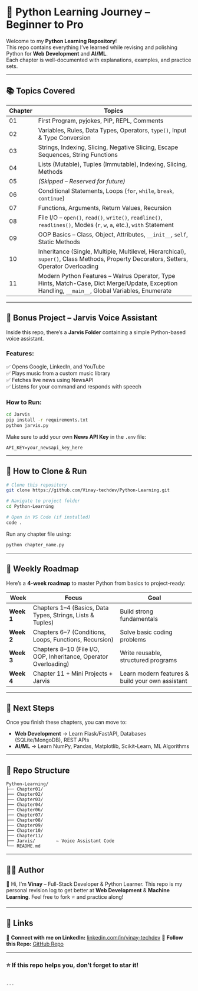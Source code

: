 # 🐍 Python Learning Journey – Beginner to Pro  

Welcome to my **Python Learning Repository**!  
This repo contains everything I’ve learned while revising and polishing Python for **Web Development** and **AI/ML**.  
Each chapter is well-documented with explanations, examples, and practice sets.  

---

## 📚 Topics Covered  

| Chapter | Topics |
|--------|--------|
| 01 | First Program, pyjokes, PIP, REPL, Comments |
| 02 | Variables, Rules, Data Types, Operators, `type()`, Input & Type Conversion |
| 03 | Strings, Indexing, Slicing, Negative Slicing, Escape Sequences, String Functions |
| 04 | Lists (Mutable), Tuples (Immutable), Indexing, Slicing, Methods |
| 05 | *(Skipped – Reserved for future)* |
| 06 | Conditional Statements, Loops (`for`, `while`, `break`, `continue`) |
| 07 | Functions, Arguments, Return Values, Recursion |
| 08 | File I/O – `open()`, `read()`, `write()`, `readline()`, `readlines()`, Modes (`r`, `w`, `a`, etc.), `with` Statement |
| 09 | OOP Basics – Class, Object, Attributes, `__init__`, `self`, Static Methods |
| 10 | Inheritance (Single, Multiple, Multilevel, Hierarchical), `super()`, Class Methods, Property Decorators, Setters, Operator Overloading |
| 11 | Modern Python Features – Walrus Operator, Type Hints, Match-Case, Dict Merge/Update, Exception Handling, `__main__`, Global Variables, Enumerate |

---

## 🤖 Bonus Project – Jarvis Voice Assistant  

Inside this repo, there’s a **Jarvis Folder** containing a simple Python-based voice assistant.  

### Features:  
✅ Opens Google, LinkedIn, and YouTube  
✅ Plays music from a custom music library  
✅ Fetches live news using NewsAPI  
✅ Listens for your command and responds with speech  

### How to Run:
```bash
cd Jarvis
pip install -r requirements.txt
python jarvis.py
````

Make sure to add your own **News API Key** in the `.env` file:

```
API_KEY=your_newsapi_key_here
```

---

## 🔧 How to Clone & Run

```bash
# Clone this repository
git clone https://github.com/Vinay-techdev/Python-Learning.git

# Navigate to project folder
cd Python-Learning

# Open in VS Code (if installed)
code .
```

Run any chapter file using:

```bash
python chapter_name.py
```

---

## 📅 Weekly Roadmap

Here’s a **4-week roadmap** to master Python from basics to project-ready:

| Week       | Focus                                                            | Goal                                             |
| ---------- | ---------------------------------------------------------------- | ------------------------------------------------ |
| **Week 1** | Chapters 1–4 (Basics, Data Types, Strings, Lists & Tuples)       | Build strong fundamentals                        |
| **Week 2** | Chapters 6–7 (Conditions, Loops, Functions, Recursion)           | Solve basic coding problems                      |
| **Week 3** | Chapters 8–10 (File I/O, OOP, Inheritance, Operator Overloading) | Write reusable, structured programs              |
| **Week 4** | Chapter 11 + Mini Projects + Jarvis                              | Learn modern features & build your own assistant |

---

## 🎯 Next Steps

Once you finish these chapters, you can move to:

* **Web Development** → Learn Flask/FastAPI, Databases (SQLite/MongoDB), REST APIs
* **AI/ML** → Learn NumPy, Pandas, Matplotlib, Scikit-Learn, ML Algorithms

---

## 📂 Repo Structure

```
Python-Learning/
├── Chapter01/
├── Chapter02/
├── Chapter03/
├── Chapter04/
├── Chapter06/
├── Chapter07/
├── Chapter08/
├── Chapter09/
├── Chapter10/
├── Chapter11/
├── Jarvis/        ← Voice Assistant Code
└── README.md
```

---

## 🧑‍💻 Author

👋 Hi, I'm **Vinay** – Full-Stack Developer & Python Learner.
This repo is my personal revision log to get better at **Web Development** & **Machine Learning**.
Feel free to fork ⭐ and practice along!

---

## 📎 Links

🔗 **Connect with me on LinkedIn:** [linkedin.com/in/vinay-techdev](https://www.linkedin.com/in/vinay-techdev)
🔗 **Follow this Repo:** [GitHub Repo](https://github.com/Vinay-techdev/Python-Learning.git)

---

### ⭐ If this repo helps you, don’t forget to star it!

```

---